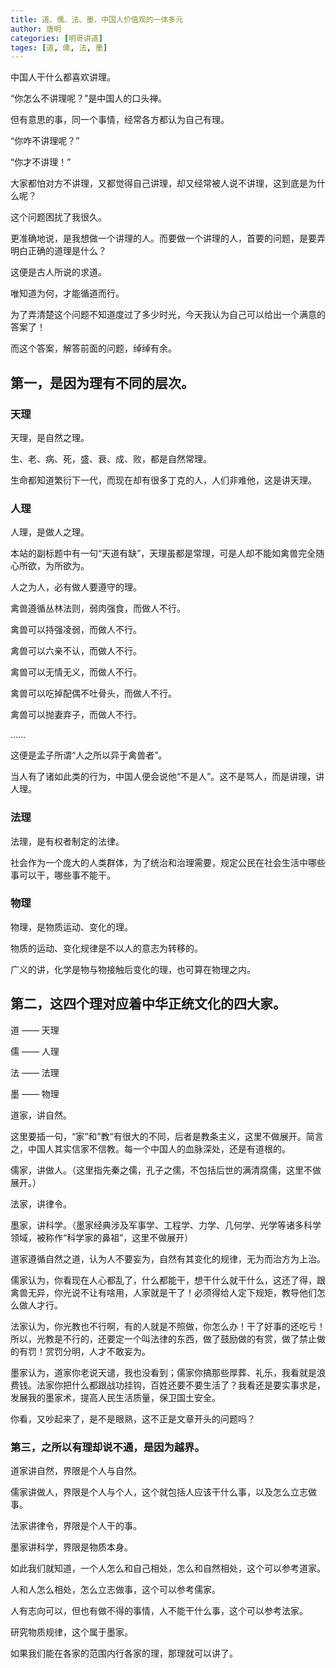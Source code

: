 ```yaml
---
title: 道、儒、法、墨，中国人价值观的一体多元
author: 唐明
categories: [明哥讲道]
tages: [道, 儒, 法, 墨]
---
```

中国人干什么都喜欢讲理。

“你怎么不讲理呢？”是中国人的口头禅。

但有意思的事，同一个事情，经常各方都认为自己有理。

<!--以上为摘要内容-->

“你咋不讲理呢？”

“你才不讲理！”

大家都怕对方不讲理，又都觉得自己讲理，却又经常被人说不讲理，这到底是为什么呢？

这个问题困扰了我很久。

更准确地说，是我想做一个讲理的人。而要做一个讲理的人，首要的问题，是要弄明白正确的道理是什么？

这便是古人所说的求道。

唯知道为何，才能循道而行。

为了弄清楚这个问题不知道度过了多少时光，今天我认为自己可以给出一个满意的答案了！

而这个答案，解答前面的问题，绰绰有余。

## 第一，是因为理有不同的层次。

### 天理

天理，是自然之理。

生、老、病、死，盛、衰、成、败，都是自然常理。

生命都知道繁衍下一代，而现在却有很多丁克的人，人们非难他，这是讲天理。

### 人理

人理，是做人之理。

本站的副标题中有一句“天道有缺”，天理虽都是常理，可是人却不能如禽兽完全随心所欲，为所欲为。

人之为人，必有做人要遵守的理。

禽兽遵循丛林法则，弱肉强食，而做人不行。

禽兽可以持强凌弱，而做人不行。

禽兽可以六亲不认，而做人不行。

禽兽可以无情无义，而做人不行。

禽兽可以吃掉配偶不吐骨头，而做人不行。

禽兽可以抛妻弃子，而做人不行。

……

这便是孟子所谓“人之所以异于禽兽者”。

当人有了诸如此类的行为，中国人便会说他“不是人”。这不是骂人，而是讲理，讲人理。

### 法理

法理，是有权者制定的法律。

社会作为一个庞大的人类群体，为了统治和治理需要，规定公民在社会生活中哪些事可以干，哪些事不能干。

### 物理

物理，是物质运动、变化的理。

物质的运动、变化规律是不以人的意志为转移的。

广义的讲，化学是物与物接触后变化的理，也可算在物理之内。

## 第二，这四个理对应着中华正统文化的四大家。

道 —— 天理

儒 —— 人理

法 —— 法理

墨 —— 物理

道家，讲自然。

这里要插一句，“家”和”教“有很大的不同，后者是教条主义，这里不做展开。简言之，中国人其实信家不信教。每一个中国人的血脉深处，还是有道根的。

儒家，讲做人。（这里指先秦之儒，孔子之儒，不包括后世的满清腐儒，这里不做展开。）

法家，讲律令。

墨家，讲科学。（墨家经典涉及军事学、工程学、力学、几何学、光学等诸多科学领域，被称作“科学家的鼻祖”，这里不做展开）

道家遵循自然之道，认为人不要妄为，自然有其变化的规律，无为而治方为上治。

儒家认为，你看现在人心都乱了，什么都能干，想干什么就干什么，这还了得，跟禽兽无异，你光说不让有啥用，人家就是干了！必须得给人定下规矩，教导他们怎么做人才行。

法家认为，你光教也不行啊，有的人就是不照做，你怎么办！干了好事的还吃亏！所以，光教是不行的，还要定一个叫法律的东西，做了鼓励做的有赏，做了禁止做的有罚！赏罚分明，人才不敢妄为。

墨家认为，道家你老说天谴，我也没看到；儒家你搞那些厚葬、礼乐，我看就是浪费钱。法家你把什么都跟战功挂钩，百姓还要不要生活了？我看还是要实事求是，发展我的墨家术，提高人民生活质量，保卫国土安全。

你看，又吵起来了，是不是眼熟，这不正是文章开头的问题吗？

### 第三，之所以有理却说不通，是因为越界。

道家讲自然，界限是个人与自然。

儒家讲做人，界限是个人与个人，这个就包括人应该干什么事，以及怎么立志做事。

法家讲律令，界限是个人干的事。

墨家讲科学，界限是物质本身。

如此我们就知道，一个人怎么和自己相处，怎么和自然相处，这个可以参考道家。

人和人怎么相处，怎么立志做事，这个可以参考儒家。

人有志向可以，但也有做不得的事情，人不能干什么事，这个可以参考法家。

研究物质规律，这个属于墨家。

如果我们能在各家的范围内行各家的理，那理就可以讲了。